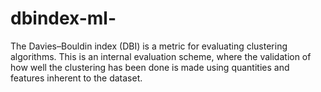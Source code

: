 # dbindex-ml-
The Davies–Bouldin index (DBI) is a metric for evaluating clustering algorithms. This is an internal evaluation scheme, where the validation of how well the clustering has been done is made using quantities and features inherent to the dataset.

